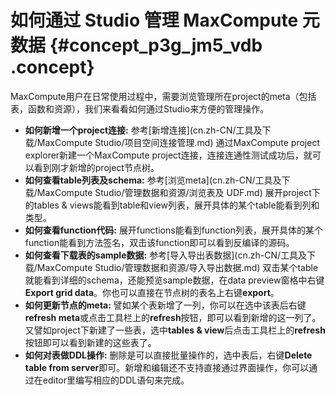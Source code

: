 # 如何通过 Studio 管理 MaxCompute 元数据 {#concept_p3g_jm5_vdb .concept}

MaxCompute用户在日常使用过程中，需要浏览管理所在project的meta（包括表，函数和资源），我们来看看如何通过Studio来方便的管理操作。

-   **如何新增一个project连接:** 参考[新增连接](cn.zh-CN/工具及下载/MaxCompute Studio/项目空间连接管理.md) 通过MaxCompute project explorer新建一个MaxCompute project连接，连接连通性测试成功后，就可以看到刚才新增的project节点树。
-   **如何查看table列表及schema:** 参考[浏览meta](cn.zh-CN/工具及下载/MaxCompute Studio/管理数据和资源/浏览表及 UDF.md) 展开project下的tables & views能看到table和view列表，展开具体的某个table能看到列和类型。
-   **如何查看function代码:** 展开functions能看到function列表，展开具体的某个function能看到方法签名，双击该function即可以看到反编译的源码。
-   **如何查看下载表的sample数据:** 参考[导入导出表数据](cn.zh-CN/工具及下载/MaxCompute Studio/管理数据和资源/导入导出数据.md) 双击某个table就能看到详细的schema，还能预览sample数据，在data preview窗格中右键**Export grid data**。你也可以直接在节点树的表名上右键**export**。
-   **如何更新节点的meta:** 譬如某个表新增了一列，你可以在选中该表后右键**refresh meta**或点击工具栏上的**refresh**按钮，即可以看到新增的这一列了。又譬如project下新建了一些表，选中**tables & view**后点击工具栏上的**refresh**按钮即可以看到新建的这些表了。
-   **如何对表做DDL操作:** 删除是可以直接批量操作的，选中表后，右键**Delete table from server**即可。新增和编辑还不支持直接通过界面操作，你可以通过在editor里编写相应的DDL语句来完成。

